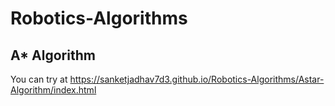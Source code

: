 # Robotics-Algorithms

## A* Algorithm

You can try at https://sanketjadhav7d3.github.io/Robotics-Algorithms/Astar-Algorithm/index.html
